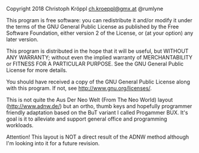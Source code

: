 Copyright 2018 Christoph Kröppl ch.kroeppl@gmx.at @rumlyne

This program is free software: you can redistribute it and/or modify
it under the terms of the GNU General Public License as published by
the Free Software Foundation, either version 2 of the License, or
(at your option) any later version.

This program is distributed in the hope that it will be useful,
but WITHOUT ANY WARRANTY; without even the implied warranty of
MERCHANTABILITY or FITNESS FOR A PARTICULAR PURPOSE.  See the
GNU General Public License for more details.

You should have received a copy of the GNU General Public License
along with this program.  If not, see <http://www.gnu.org/licenses/>.



This is not quite the Aus Der Neo Welt (From The Neo World) layout (http://www.adnw.de/)
but an ortho, thumb keys and hopefully programmer friendly adaptation based on the BuT variant I called
Progammer BUX. It's goal is it to alleviate and support general office and programming workloads.


Attention! This layout is NOT a direct result of the ADNW method although I'm looking into it for a future revision.
